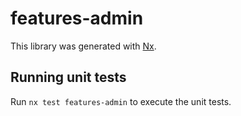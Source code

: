 # features-admin

This library was generated with [Nx](https://nx.dev).

## Running unit tests

Run `nx test features-admin` to execute the unit tests.
